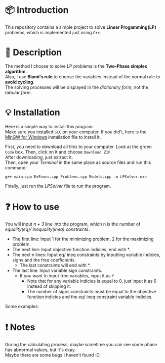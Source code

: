 # :package: Introduction <br>
This repository contains a simple project to solve **Linear Progamming(LP)** problems, which is implemented just using `C++`. <br>
# :newspaper: Description <br>
The method I choose to solve LP problems is the **Two-Phase simplex algorithm**. <br>
Also, I use **Bland's rule** to choose the variables instead of the normal rule to **avoid cycling**. <br>
The solving processes will be displayed in the *dictionary form*, not the *tabular form*.
# :bulb: Installation <br>
Here is a simple way to install this program. <br>
Make sure you installed `GCC` on your computer. 
If you did't, here is the [MinGW for Windows](https://sourceforge.net/projects/mingw/) installation file to install it. <br>

First, you need to download all files to your computer. Look at the green `Code` box. Then, click on it and choose `Download ZIP`. <br>
After downloading, just extract it. <br>
Then, open your *Terminal* in the same place as source files and run this command:
``` shell
g++ main.cpp ExFuncs.cpp Problems.cpp Models.cpp -o LPSolver.exe
```
Finally, just run the *LPSolver* file to run the program.
# :question: How to use <br>
You will input *n + 3* line into the program, which n is the number of *equality(eq)/ inequality(ineq) constraints*.
- The first line: Input 1 for the minimizing problem, 2 for the maximizing problem.
- The next line: Input objective function indicies, end with *.
- The next n lines: Input eq/ ineq constraints by inputting variable indicies, signs and the free coefficients.
  + The last constraints will end with *.
- The last line: Input variable sign constraints.
  + If you want to input free variables, input it as `f`
    * Note that for any variable indicies is equal to 0, just input it as 0 instead of skipping it.
    * The number of signs constraints must be equal to the objective function indicies and the eq/ ineq constraint variable indicies. <br>

Some examples: <br>
# :heavy_exclamation_mark: Notes <br>
During the calculating process, maybe sometime you can see some phase has abnormal values, but it's okay. <br>
Maybe there are some bugs I haven't found :D
